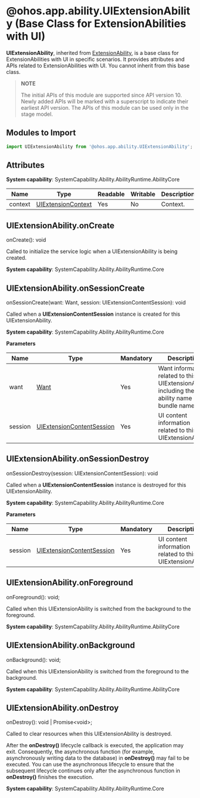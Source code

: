 # @ohos.app.ability.UIExtensionAbility (Base Class for ExtensionAbilities with UI)

**UIExtensionAbility**, inherited from [ExtensionAbility](js-apis-app-ability-extensionAbility.md), is a base class for ExtensionAbilities with UI in specific scenarios. It provides attributes and APIs related to ExtensionAbilities with UI. You cannot inherit from this base class.

> **NOTE**
> 
> The initial APIs of this module are supported since API version 10. Newly added APIs will be marked with a superscript to indicate their earliest API version. 
> The APIs of this module can be used only in the stage model.

## Modules to Import

```ts
import UIExtensionAbility from '@ohos.app.ability.UIExtensionAbility';
```

## Attributes

**System capability**: SystemCapability.Ability.AbilityRuntime.AbilityCore

| Name| Type| Readable| Writable| Description|
| -------- | -------- | -------- | -------- | -------- |
| context | [UIExtensionContext](js-apis-inner-application-uiExtensionContext.md) | Yes| No| Context.|

## UIExtensionAbility.onCreate

onCreate(): void

Called to initialize the service logic when a UIExtensionAbility is being created.

**System capability**: SystemCapability.Ability.AbilityRuntime.Core

## UIExtensionAbility.onSessionCreate

onSessionCreate(want: Want, session: UIExtensionContentSession): void

Called when a **UIExtensionContentSession** instance is created for this UIExtensionAbility.

**System capability**: SystemCapability.Ability.AbilityRuntime.Core

**Parameters**

| Name| Type| Mandatory| Description|
| -------- | -------- | -------- | -------- |
| want | [Want](js-apis-app-ability-want.md) | Yes| Want information related to this UIExtensionAbility, including the ability name and bundle name.|
| session | [UIExtensionContentSession](js-apis-app-ability-uiExtensionContentSession.md) | Yes| UI content information related to this UIExtensionAbility.|

## UIExtensionAbility.onSessionDestroy

onSessionDestroy(session: UIExtensionContentSession): void

Called when a **UIExtensionContentSession** instance is destroyed for this UIExtensionAbility.

**System capability**: SystemCapability.Ability.AbilityRuntime.Core

**Parameters**

| Name| Type| Mandatory| Description|
| -------- | -------- | -------- | -------- |
| session | [UIExtensionContentSession](js-apis-app-ability-uiExtensionContentSession.md) | Yes| UI content information related to this UIExtensionAbility.|

## UIExtensionAbility.onForeground

onForeground(): void;

Called when this UIExtensionAbility is switched from the background to the foreground.

**System capability**: SystemCapability.Ability.AbilityRuntime.AbilityCore

## UIExtensionAbility.onBackground

onBackground(): void;

Called when this UIExtensionAbility is switched from the foreground to the background.

**System capability**: SystemCapability.Ability.AbilityRuntime.AbilityCore

## UIExtensionAbility.onDestroy

onDestroy(): void | Promise&lt;void&gt;;

Called to clear resources when this UIExtensionAbility is destroyed.

After the **onDestroy()** lifecycle callback is executed, the application may exit. Consequently, the asynchronous function (for example, asynchronously writing data to the database) in **onDestroy()** may fail to be executed. You can use the asynchronous lifecycle to ensure that the subsequent lifecycle continues only after the asynchronous function in **onDestroy()** finishes the execution.

**System capability**: SystemCapability.Ability.AbilityRuntime.Core
